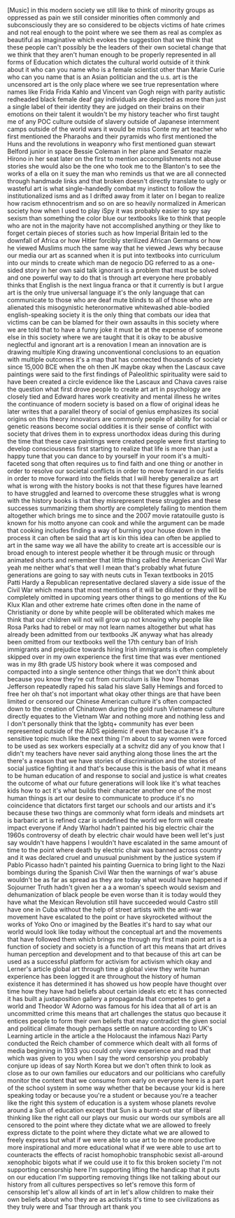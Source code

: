 
[Music]
in this modern society we still like to
think of minority groups as oppressed as
pain we still consider minorities often
commonly and subconsciously they are so
considered to be objects victims of hate
crimes and not real enough to the point
where we see them as real as complex as
beautiful as imaginative which evokes
the suggestion that we think that these
people can&#39;t possibly be the leaders of
their own societal change that we think
that they aren&#39;t human enough to be
properly represented in all forms of
Education which dictates the cultural
world outside of it think about it who
can you name who is a female scientist
other than Marie Curie who can you name
that is an Asian politician and the u.s.
art is the uncensored art is the only
place where we see true representation
where names like Frida Frida Kahlo and
Vincent van Gogh reign with parity
autistic redheaded black female deaf gay
individuals are depicted as more than
just a single label of their identity
they are judged on their brains on their
emotions on their talent
it wouldn&#39;t be my history teacher who
first taught me of any POC culture
outside of slavery outside of Japanese
internment camps outside of the world
wars it would be miss Conte my art
teacher who first mentioned the Pharaohs
and their pyramids who first mentioned
the Huns and the revolutions in weaponry
who first mentioned guan stewart Belford
junior in space Bessie Coleman in her
plane and Senator mazie Hirono in her
seat later on the first to mention
accomplishments not abuse stories she
would also be the one who took me to the
Blanton&#39;s to see the works of a ella on
it suey
the man who reminds us that we are all
connected through handmade links and
that broken doesn&#39;t directly translate
to ugly or wasteful
art is what single-handedly combat my
instinct to follow the institutionalized
isms and as I drifted away from it later
on I began to realize how racism
ethnocentrism and so on are so heavily
normalized in American society how when
I used to play iSpy it was probably
easier to spy say sexism than something
the color blue our textbooks like to
think that people who are not in the
majority have not accomplished anything
or they like to forget certain pieces of
stories such as how Imperial Britain led
to the downfall of Africa or how Hitler
forcibly sterilized African Germans or
how he viewed Muslims much the same way
that he viewed Jews why because our
media our art as scanned when it is put
into textbooks into curriculum into our
minds to create which man de negocio DG
referred to as a one-sided story in her
own said talk ignorant is a problem that
must be solved and one powerful way to
do that is through art everyone here
probably thinks that English is the next
lingua franca or that it currently is
but I argue art is the only true
universal language it&#39;s the only
language that can communicate to those
who are deaf mute blinds to all of those
who are alienated this misogynistic
heteronormative whitewashed able-bodied
english-speaking society it is the only
thing that combats our idea that victims
can be can be blamed for their own
assaults in this society where we are
told that to have a funny joke it must
be at the expense of someone else in
this society where we are taught that it
is okay to be abusive neglectful and
ignorant art is a renovation I mean an
innovation are is drawing multiple King
drawing unconventional conclusions to an
equation with multiple outcomes
it&#39;s a map that has connected thousands
of society
since 15,000 BCE when the oh then JK
maybe okay when the Lascaux cave
paintings were said to the first
findings of Paleolithic spirituality
were said to have been created a circle
evidence like the Lascaux and Chava
caves raise the question what first
drove people to create art art in
psychology are closely tied and Edward
hares work creativity and mental illness
he writes the continuance of modern
society is based on a flow of original
ideas he later writes that a parallel
theory of social of genius emphasizes
its social origins on this theory
innovators are commonly people of
ability for social or genetic reasons
become social oddities it is their sense
of conflict with society that drives
them in to express unorthodox ideas
during this during the time that these
cave paintings were created people were
first starting to develop consciousness
first starting to realize that life is
more than just a happy tune that you can
dance to by yourself in your room it&#39;s a
multi-faceted song that often requires
us to find faith and one thing or
another in order to resolve our societal
conflicts in order to move forward in
our fields in order to move forward into
the fields that I will hereby generalize
as art what is wrong with the history
books is not that these figures have
learned to have struggled and learned to
overcome these struggles what is wrong
with the history books is that they
misrepresent these struggles and these
successes summarizing them shortly are
completely failing to mention them
altogether which brings me to
since and the 2007 movie ratatouille
gusto is known for his motto anyone can
cook and while the argument can be made
that cooking includes finding a way of
burning your house down in the process
it can often be said that art is kin
this idea can often be applied to art in
the same way we all have the ability to
create art is accessible our is broad
enough to interest people whether it be
through music
or through animated shorts and remember
that little thing called the American
Civil War yeah me neither
what&#39;s that well I mean that&#39;s probably
what future generations are going to say
with neuts cuts in Texan textbooks in
2015 Patti Hardy a Republican
representative declared slavery a side
issue of the Civil War which means that
most mentions of it will be diluted or
they will be completely omitted in
upcoming years other things to go
mentions of the Ku Klux Klan and other
extreme hate crimes often done in the
name of Christianity or done by white
people will be obliterated which makes
me think that our children will not will
grow up not knowing why people like Rosa
Parks had to rebel or may not learn
names altogether but what has already
been admitted from our textbooks JK
anyway
what has already been omitted from our
textbooks
well the 17th century ban of Irish
immigrants and prejudice towards hiring
Irish immigrants is often completely
skipped over in my own experience the
first time that was ever mentioned was
in my 8th grade US history book where it
was composed and compacted into a single
sentence other things that we don&#39;t
think about because you know they&#39;re cut
from curriculum
is like how Thomas Jefferson repeatedly
raped his salad his slave Sally Hemings
and forced to free her oh that&#39;s not
important what okay other things are
that have been limited or censored our
Chinese American culture it&#39;s often
compacted down to the creation of
Chinatown during the gold rush
Vietnamese culture directly equates to
the Vietnam War and nothing more and
nothing less and I don&#39;t personally
think that the lgbtq+ community has ever
been represented outside of the AIDS
epidemic if even that because it&#39;s a
sensitive topic much like the next thing
I&#39;m about to say women were forced to be
used as sex workers especially at a
schvitz did any of you know that I
didn&#39;t my teachers have never said
anything along those lines the art the
there&#39;s a reason that we have stories of
discrimination and the stories of social
justice fighting it and that&#39;s because
this is the basis of what it means to be
human
education of and response to social and
justice is what creates the outcome of
what our future generations will look
like it&#39;s what teaches kids how to act
it&#39;s what builds their character another
one of the most human things is art our
desire to communicate to produce it&#39;s no
coincidence that dictators first target
our schools and our artists and it&#39;s
because these two things are commonly
what form ideals and mindsets art is
barbaric
art is refined czar is undefined the
world we form will create impact
everyone if Andy Warhol hadn&#39;t painted
his big electric chair the 1960s
controversy of death by electric chair
would have been well let&#39;s just say
wouldn&#39;t have happens I wouldn&#39;t have
escalated in the same amount of time to
the point where death by electric chair
was banned across country and it was
declared cruel and unusual punishment by
the justice system if Pablo Picasso
hadn&#39;t painted his painting Guernica to
bring light to the Nazi bombings during
the Spanish Civil War then the warnings
of war&#39;s abuse wouldn&#39;t be as far as
spread as they are today what would have
happened if Sojourner Truth hadn&#39;t given
her a a a woman&#39;s speech would sexism
and dehumanization of black people be
even worse than it is today
would they have what the Mexican
Revolution still have succeeded would
Castro still have one in Cuba without
the help of street artists with the
anti-war movement have escalated to the
point or have skyrocketed without the
works of Yoko Ono or imagined by the
Beatles it&#39;s hard to say what our world
would look like today without the
conceptual art and the movements that
have followed them which brings me
through my first main point
art is a function of society and society
is a function of art this means that art
drives human perception and development
and to that because of this art can be
used as a successful platform for
activism for activism which okay and
Lerner&#39;s article global art through time
a global view they write human
experience has been logged it are
throughout the history of human
existence it has determined it has
showed us how people have thought over
time how they have had beliefs about
certain ideals etc etc it has connected
it has built a juxtaposition gallery a
propaganda that competes to get a world
and Theodor W Adorno was famous for his
idea that all of art is an uncommitted
crime
this means that art challenges the
status quo because it entices people to
form their own beliefs that may
contradict the given social and
political climate though perhaps settle
on nature according to UK&#39;s Learning
article in the article a the Holocaust
the infamous Nazi Party conducted the
Reich chamber of commerce which dealt
with all forms of media beginning in
1933 you could only view experience and
read that which was given to you when I
say the word censorship
you probably conjure up ideas of say
North Korea but we don&#39;t often think to
look as close as to our own families our
educators and our politicians who
carefully monitor the content that we
consume from early on everyone here is a
part of the school system in some way
whether that be because your kid is here
speaking today or because you&#39;re a
student or because you&#39;re a teacher like
the right this system of education is a
system whose planets revolve around a
Sun of education except that Sun is a
burnt-out star of liberal thinking like
the right call our plays our music our
words our symbols are all censored to
the point where they dictate what we are
allowed to freely express dictate to the
point where they dictate what we are
allowed to freely express but what if we
were able to use art to be more
productive more inspirational and more
educational what if we were able to use
art to counteracts the effects of racist
homophobic transphobic
sexist all-around xenophobic bigots what
if we could use it to fix this broken
society I&#39;m not supporting censorship
here I&#39;m supporting lifting the handicap
that it puts on our education I&#39;m
supporting removing things like not
talking about our history from all
cultures perspectives so let&#39;s remove
this form of censorship let&#39;s allow all
kinds of art in let&#39;s allow children to
make their own beliefs about who they
are as activists it&#39;s time to see
civilizations as they truly were and
Tsar through art thank you
